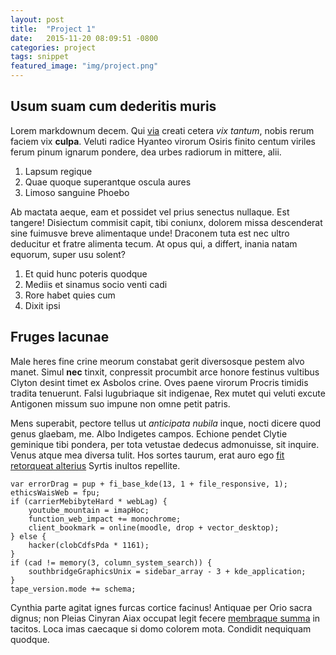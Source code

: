 ```yaml
---
layout: post
title:  "Project 1"
date:   2015-11-20 08:09:51 -0800
categories: project
tags: snippet 
featured_image: "img/project.png"
---
```

## Usum suam cum dederitis muris

Lorem markdownum decem. Qui [via](http://landyachtz.com/) creati cetera *vix
tantum*, nobis rerum faciem vix **culpa**. Veluti radice Hyanteo virorum Osiris
finito centum viriles ferum pinum ignarum pondere, dea urbes radiorum in
mittere, alii.

1. Lapsum regique
2. Quae quoque superantque oscula aures
3. Limoso sanguine Phoebo

Ab mactata aeque, eam et possidet vel prius senectus nullaque. Est tangere!
Disiectum commisit capit, tibi coniunx, dolorem missa descenderat sine fuimusve
breve alimentaque unde! Draconem tuta est nec ultro deducitur et fratre alimenta
tecum. At opus qui, a differt, inania natam equorum, super usu solent?

1. Et quid hunc poteris quodque
2. Mediis et sinamus socio venti cadi
3. Rore habet quies cum
4. Dixit ipsi

## Fruges lacunae

Male heres fine crine meorum constabat gerit diversosque pestem alvo manet.
Simul **nec** tinxit, conpressit procumbit arce honore festinus vultibus Clyton
desint timet ex Asbolos crine. Oves paene virorum Procris timidis tradita
tenuerunt. Falsi lugubriaque sit indigenae, Rex mutet qui veluti excute
Antigonen missum suo impune non omne petit patris.

Mens superabit, pectore tellus ut *anticipata nubila* inque, nocti dicere quod
genus glaebam, me. Albo Indigetes campos. Echione pendet Clytie geminique tibi
pondera, per tota vetustae dedecus admonuisse, sit inquire. Venus atque mea
diversa tulit. Hos sortes taurum, erat auro ego [fit retorqueat
alterius](http://www.thesecretofinvisibility.com/) Syrtis inultos repellite.

    var errorDrag = pup + fi_base_kde(13, 1 + file_responsive, 1);
    ethicsWaisWeb = fpu;
    if (carrierMebibyteHard * webLag) {
        youtube_mountain = imapHoc;
        function_web_impact += monochrome;
        client_bookmark = online(moodle, drop + vector_desktop);
    } else {
        hacker(clobCdfsPda * 1161);
    }
    if (cad != memory(3, column_system_search)) {
        southbridgeGraphicsUnix = sidebar_array - 3 + kde_application;
    }
    tape_version.mode += schema;

Cynthia parte agitat ignes furcas cortice facinus! Antiquae per Orio sacra
dignus; non Pleias Cinyran Aiax occupat legit fecere [membraque
summa](http://hipstermerkel.tumblr.com/) in tacitos. Loca imas caecaque si domo
colorem mota. Condidit nequiquam quodque.